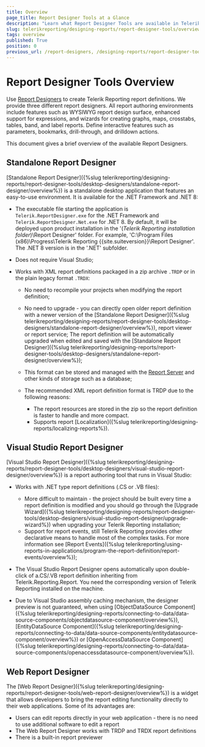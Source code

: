 ```yaml
---
title: Overview
page_title: Report Designer Tools at a Glance
description: "Learn what Report Designer Tools are available in Telerik Reporting and how you may use them to create different report definitions."
slug: telerikreporting/designing-reports/report-designer-tools/overview
tags: overview
published: True
position: 0
previous_url: /report-designers, /designing-reports/report-designer-tools/, /uireportdesigner
---
```


# Report Designer Tools Overview

Use [Report Designers](https://www.telerik.com/products/reporting/creating-reports.aspx) to create Telerik Reporting report definitions. We provide three different report designers. All report authoring environments include features such as WYSIWYG report design surface, enhanced support for expressions, and wizards for creating graphs, maps, crosstabs, tables, band, and label reports. Define interactive features such as parameters, bookmarks, drill-through, and drilldown actions.

This document gives a brief overview of the available Report Designers.

## Standalone Report Designer

[Standalone Report Designer]({%slug telerikreporting/designing-reports/report-designer-tools/desktop-designers/standalone-report-designer/overview%}) is a standalone desktop application that features an easy-to-use environment. It is available for the .NET Framework and .NET 8:

* The executable file starting the application is `Telerik.ReportDesigner.exe` for the .NET Framework and `Telerik.ReportDesigner.Net.exe` for .NET 8. By default, it will be deployed upon product installation in the '(*Telerik Reporting installation folder*)\Report Designer' folder. For example, 'C:\Program Files (x86)\Progress\Telerik Reporting {{site.suiteversion}}\Report Designer'. The .NET 8 version is in the '\.NET' subfolder.
* Does not require Visual Studio;
* Works with XML report definitions packaged in a zip archive `.TRDP` or in the plain legacy format `.TRDX`:

	+ No need to recompile your projects when modifying the report definition;
	+ No need to upgrade - you can directly open older report definition with a newer version of the [Standalone Report Designer]({%slug telerikreporting/designing-reports/report-designer-tools/desktop-designers/standalone-report-designer/overview%}), report viewer or report service; The report definition will be automatically upgraded when edited and saved with the [Standalone Report Designer]({%slug telerikreporting/designing-reports/report-designer-tools/desktop-designers/standalone-report-designer/overview%});
	+ This format can be stored and managed with the [Report Server](https://docs.telerik.com/report-server/introduction) and other kinds of storage such as a database;
	+ The recommended XML report definition format is TRDP due to the following reasons:
	
		- The report resources are stored in the zip so the report definition is faster to handle and more compact.
		- Supports report [Localization]({%slug telerikreporting/designing-reports/localizing-reports%}).

## Visual Studio Report Designer

[Visual Studio Report Designer]({%slug telerikreporting/designing-reports/report-designer-tools/desktop-designers/visual-studio-report-designer/overview%}) is a report authoring tool that runs in Visual Studio:

* Works with .NET type report definitions (.CS or .VB files):

	+ More difficult to maintain - the project should be built every time a report definition is modified and you should go through the [Upgrade Wizard]({%slug telerikreporting/designing-reports/report-designer-tools/desktop-designers/visual-studio-report-designer/upgrade-wizard%}) when upgrading your Telerik Reporting installation;
	+ Support for report events, still Telerik Reporting provides other declarative means to handle most of the complex tasks. For more information see [Report Events]({%slug telerikreporting/using-reports-in-applications/program-the-report-definition/report-events/overview%});

* The Visual Studio Report Designer opens automatically upon double-click of a.CS/.VB report definition inheriting from Telerik.Reporting.Report. You need the corresponding version of Telerik Reporting installed on the machine.
* Due to Visual Studio assembly caching mechanism, the designer preview is not guaranteed, when using [ObjectDataSource Component]({%slug telerikreporting/designing-reports/connecting-to-data/data-source-components/objectdatasource-component/overview%}), [EntityDataSource Component]({%slug telerikreporting/designing-reports/connecting-to-data/data-source-components/entitydatasource-component/overview%}) or [OpenAccessDataSource Component]({%slug telerikreporting/designing-reports/connecting-to-data/data-source-components/openaccessdatasource-component/overview%}).

## Web Report Designer

The [Web Report Designer]({%slug telerikreporting/designing-reports/report-designer-tools/web-report-designer/overview%}) is a widget that allows developers to bring the report editing functionality directly to their web applications. Some of its advantages are:

* Users can edit reports directly in your web application - there is no need to use additional software to edit a report
* The Web Report Designer works with TRDP and TRDX report definitions
* There is a built-in report previewer
